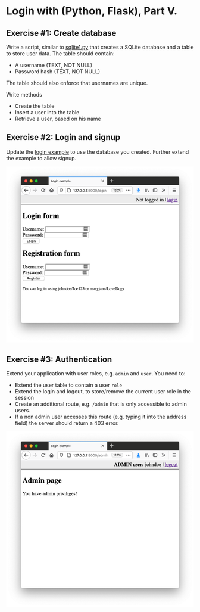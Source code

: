 # Login with (Python, Flask), Part V.

## Exercise #1: Create database

Write a script, similar to [sqlite1.py](../../../examples/python/sqlite/sqlite1.py) that creates a SQLite database and a table to store user data.
The table should contain:
* A username (TEXT, NOT NULL)
* Password hash (TEXT, NOT NULL)

The table should also enforce that usernames are unique.

Write methods 
* Create the table
* Insert a user into the table
* Retrieve a user, based on his name

## Exercise #2: Login and signup

Update the [login example](../../../examples/python/flask/9_login) to use the database you created.
Further extend the example to allow signup. 

![Signup](images/Registration.PNG)

## Exercise #3: Authentication

Extend your application with user roles, e.g. `admin` and `user`.
You need to:
* Extend the user table to contain a user `role`
* Extend the login and logout, to store/remove the current user role in the session
* Create an additional route, e.g. `/admin` that is only accessible to admin users.
* If a non admin user accesses this route (e.g. typing it into the address field) the server should return a 403 error.

![Admin page](images/Admin.PNG)